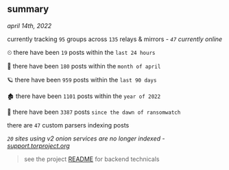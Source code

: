 
## summary
_april 14th, 2022_

currently tracking `95` groups across `135` relays & mirrors - _`47` currently online_

⏲ there have been `19` posts within the `last 24 hours`

🦈 there have been `180` posts within the `month of april`

🪐 there have been `959` posts within the `last 90 days`

🏚 there have been `1101` posts within the `year of 2022`

🦕 there have been `3387` posts `since the dawn of ransomwatch`

there are `47` custom parsers indexing posts

_`20` sites using v2 onion services are no longer indexed - [support.torproject.org](https://support.torproject.org/onionservices/v2-deprecation/)_

> see the project [README](https://github.com/thetanz/ransomwatch#ransomwatch--) for backend technicals
